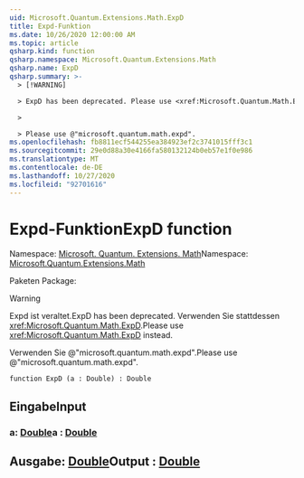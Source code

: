 ```yaml
---
uid: Microsoft.Quantum.Extensions.Math.ExpD
title: Expd-Funktion
ms.date: 10/26/2020 12:00:00 AM
ms.topic: article
qsharp.kind: function
qsharp.namespace: Microsoft.Quantum.Extensions.Math
qsharp.name: ExpD
qsharp.summary: >-
  > [!WARNING]

  > ExpD has been deprecated. Please use <xref:Microsoft.Quantum.Math.ExpD> instead.

  >

  > Please use @"microsoft.quantum.math.expd".
ms.openlocfilehash: fb8811ecf544255ea384923ef2c3741015fff3c1
ms.sourcegitcommit: 29e0d88a30e4166fa580132124b0eb57e1f0e986
ms.translationtype: MT
ms.contentlocale: de-DE
ms.lasthandoff: 10/27/2020
ms.locfileid: "92701616"
---
```

# <a name="expd-function"></a><span data-ttu-id="adc5f-102">Expd-Funktion</span><span class="sxs-lookup"><span data-stu-id="adc5f-102">ExpD function</span></span>

<span data-ttu-id="adc5f-103">Namespace: [Microsoft. Quantum. Extensions. Math](xref:Microsoft.Quantum.Extensions.Math)</span><span class="sxs-lookup"><span data-stu-id="adc5f-103">Namespace: [Microsoft.Quantum.Extensions.Math](xref:Microsoft.Quantum.Extensions.Math)</span></span>

<span data-ttu-id="adc5f-104">Paketen [](https://nuget.org/packages/)</span><span class="sxs-lookup"><span data-stu-id="adc5f-104">Package: [](https://nuget.org/packages/)</span></span>


> [!WARNING]
> <span data-ttu-id="adc5f-105">Expd ist veraltet.</span><span class="sxs-lookup"><span data-stu-id="adc5f-105">ExpD has been deprecated.</span></span> <span data-ttu-id="adc5f-106">Verwenden Sie stattdessen <xref:Microsoft.Quantum.Math.ExpD>.</span><span class="sxs-lookup"><span data-stu-id="adc5f-106">Please use <xref:Microsoft.Quantum.Math.ExpD> instead.</span></span>
>
> <span data-ttu-id="adc5f-107">Verwenden Sie @"microsoft.quantum.math.expd".</span><span class="sxs-lookup"><span data-stu-id="adc5f-107">Please use @"microsoft.quantum.math.expd".</span></span>



```qsharp
function ExpD (a : Double) : Double
```


## <a name="input"></a><span data-ttu-id="adc5f-108">Eingabe</span><span class="sxs-lookup"><span data-stu-id="adc5f-108">Input</span></span>

### <a name="a--double"></a><span data-ttu-id="adc5f-109">a: [Double](xref:microsoft.quantum.lang-ref.double)</span><span class="sxs-lookup"><span data-stu-id="adc5f-109">a : [Double](xref:microsoft.quantum.lang-ref.double)</span></span>





## <a name="output--double"></a><span data-ttu-id="adc5f-110">Ausgabe: [Double](xref:microsoft.quantum.lang-ref.double)</span><span class="sxs-lookup"><span data-stu-id="adc5f-110">Output : [Double](xref:microsoft.quantum.lang-ref.double)</span></span>

